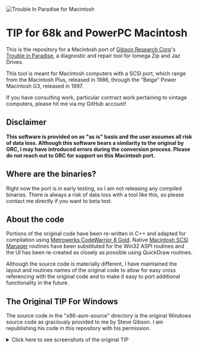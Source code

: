 ![Trouble In Paradise for Macintosh][mac-screenshot1]

TIP for 68k and PowerPC Macintosh
=================================

This is the repository for a Macintosh port of [Gibson Research Corp]'s
[Trouble in Paradise], a diagnostic and repair tool for Iomega Zip and
Jaz Drives.

This tool is meant for Macintosh computers with a SCSI port, which
range from the Macintosh Plus, released in 1986, through the "Beige"
Power Macintosh G3, released in 1997.

If you have consulting work, particular contract work pertaining
to vintage computers, please hit me via my GitHub account!

Disclaimer
----------

**This software is provided on as "as is" basis and the user assumes
all risk of data loss. Although this software bears a similarity to
the original by GRC, I may have introduced errors during the conversion
process. Please do not reach out to GRC for support on this Macintosh
port.**

Where are the binaries?
-----------------------

Right now the port is in early testing, so I am not releasing any
compiled binaries. There is always a risk of data loss with a tool like
this, so please contact me directly if you want to beta test.

About the code
--------------

Portions of the original code have been re-written in C++ and adapted
for compilation using [Metrowerks CodeWarrior 8 Gold]. Native
[Macintosh SCSI Manager] routines have been substituted for the Win32
ASPI routines and the UI has been re-created as closely as possible
using QuickDraw routines.

Although the source code is materially different, I have maintained the
layout and routines names of the original code to allow for easy cross
referencing with the original code and to make it easy to port additional
functionality in the future.

The Original TIP For Windows
----------------------------

The source code in the "x86-asm-source" directory is the original Windows
source code as graciously provided to me by Steve Gibson. I am republishing
his code in this repository with his permission.

<details>
<summary>Click here to see screenshots of the original TIP</summary></br>

![Trouble In Paradise About Box][win-screenshot1]
![Trouble In Paradise Testing][win-screenshot2]

</details>

[mac-screenshot1]: https://github.com/marciot/mac-tip/raw/main/images/mac-tip1.png "TIP"
[win-screenshot1]: https://github.com/marciot/mac-tip/raw/main/images/win-tip1.gif "TIP"
[win-screenshot2]: https://github.com/marciot/mac-tip/raw/main/images/win-tip2.gif "TIP"
[Gibson Research Corp]: https://www.grc.com
[Trouble in Paradise]: https://www.grc.com/tip/clickdeath.htm
[Metrowerks CodeWarrior 8 Gold]: https://www.macintoshrepository.org/11910-codewarrior-8-gold
[Macintosh SCSI Manager]: https://developer.apple.com/legacy/library/documentation/mac/pdf/Devices/Scsi_Manager.pdf